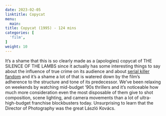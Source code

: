 ```yaml
---
date: 2023-02-05
linktitle: Copycat
menu:
  main:
title: Copycat (1995) - 124 mins
categories: [
  'film',
]
weight: 10
---
```


It’s a shame that this is so clearly made as a (apologies) copycat of THE SILENCE OF THE LAMBS since it actually has some interesting things to say about the influence of true crime on its audience and about [serial killer fandom](https://doi.org/10.1177/14614448221138768) and it’s a shame a lot of that is watered down by the film’s adherence to the structure and tone of its predecessor. We’ve been relaxing on weekends by watching mid-budget ‘90s thrillers and it’s noticeable how much more consideration even the most disposable of them give to shot composition, scene lighting, and camera movements than a lot of ultra-high-budget franchise blockbusters today. Unsurprising to learn that the Director of Photography was the great László Kovács.